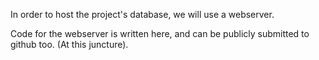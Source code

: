 In order to host the project's database, we will use a webserver.

Code for the webserver is written here, and can be publicly submitted to github too. (At this juncture).